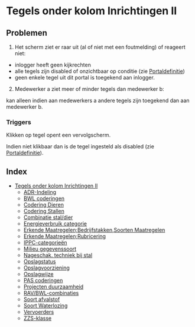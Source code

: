 # Tegels onder kolom Inrichtingen II

## Problemen

1) Het scherm ziet er raar uit (al of niet met een foutmelding) of reageert niet:

- inlogger heeft geen kijkrechten
- alle tegels zijn disabled of onzichtbaar op conditie (zie [Portaldefinitie](/docs/instellen_inrichten/portaldefinitie.md))
- geen enkele tegel uit dit portal is toegekend aan inlogger.

2) Medewerker a ziet meer of minder tegels dan medewerker b:

kan alleen indien aan medewerkers a andere tegels zijn toegekend dan aan medewerker b.

### Triggers

Klikken op tegel opent een vervolgscherm.

Indien niet klikbaar dan is de tegel ingesteld als disabled (zie [Portaldefinitie](/docs/instellen_inrichten/portaldefinitie.md)).

## Index

- [Tegels onder kolom Inrichtingen II](/docs/probleemoplossing/portalen_en_moduleschermen/beheerportaal/tegels_onder_kolom_inrichtingen_ii.md)
  - [ADR-Indeling](/docs/probleemoplossing/portalen_en_moduleschermen/beheerportaal/tegels_onder_kolom_inrichtingen_ii/adr_indeling.md)
  - [BWL coderingen](/docs/probleemoplossing/portalen_en_moduleschermen/beheerportaal/tegels_onder_kolom_inrichtingen_ii/bwl-coderingen.md)
  - [Codering Dieren](/docs/probleemoplossing/portalen_en_moduleschermen/beheerportaal/tegels_onder_kolom_inrichtingen_ii/codering_dieren.md)
  - [Codering
 Stallen](/docs/probleemoplossing/portalen_en_moduleschermen/beheerportaal/tegels_onder_kolom_inrichtingen_ii/codering_stallen.md)
  - [Combinatie stal/dier](/docs/probleemoplossing/portalen_en_moduleschermen/beheerportaal/tegels_onder_kolom_inrichtingen_ii/combinatie_stal_dier.md)
  - [Energieverbruik categorie](/docs/probleemoplossing/portalen_en_moduleschermen/beheerportaal/tegels_onder_kolom_inrichtingen_ii/energieverbruikcat.md)
  - [Erkende Maatregelen;Bedrijfstakken,Soorten Maatregelen](/docs/probleemoplossing/portalen_en_moduleschermen/beheerportaal/tegels_onder_kolom_inrichtingen_ii/erkende_maatregelen_bedrijfstakken_soorten_maatregelen.md)
  - [Erkende Maatregelen;Rubricering](/docs/probleemoplossing/portalen_en_moduleschermen/beheerportaal/tegels_onder_kolom_inrichtingen_ii/erkende_maatregelen_rubricering.md)
  - [IPPC-categorieën](/docs/probleemoplossing/portalen_en_moduleschermen/beheerportaal/tegels_onder_kolom_inrichtingen_ii/ippc-categorien.md)
  - [Milieu gegevenssoort](/docs/probleemoplossing/portalen_en_moduleschermen/beheerportaal/tegels_onder_kolom_inrichtingen_ii/milieu_gegevenssoort.md)
  - [Nageschak. techniek bij stal](/docs/probleemoplossing/portalen_en_moduleschermen/beheerportaal/tegels_onder_kolom_inrichtingen_ii/nageschak._techniek_bij_stal.md)
  - [Opslagstatus](/docs/probleemoplossing/portalen_en_moduleschermen/beheerportaal/tegels_onder_kolom_inrichtingen_ii/opslagstatus.md)
  - [Opslagvoorziening](/docs/probleemoplossing/portalen_en_moduleschermen/beheerportaal/tegels_onder_kolom_inrichtingen_ii/opslagvoorziening.md)
  - [Opslagwijze](/docs/probleemoplossing/portalen_en_moduleschermen/beheerportaal/tegels_onder_kolom_inrichtingen_ii/opslagwijze.md)
  - [PAS coderingen](/docs/probleemoplossing/portalen_en_moduleschermen/beheerportaal/tegels_onder_kolom_inrichtingen_ii/pascategorie.md)
  - [Projecten duurzaamheid](/docs/probleemoplossing/portalen_en_moduleschermen/beheerportaal/tegels_onder_kolom_inrichtingen_ii/projecten_duurzaamheid.md)
  - [RAV/BWL-combinaties](/docs/probleemoplossing/portalen_en_moduleschermen/beheerportaal/tegels_onder_kolom_inrichtingen_ii/rav_bwl-combinaties.md)
  - [Soort afvalstof](/docs/probleemoplossing/portalen_en_moduleschermen/beheerportaal/tegels_onder_kolom_inrichtingen_ii/soort_afvalstof.md)
  - [Soort Waterlozing](/docs/probleemoplossing/portalen_en_moduleschermen/beheerportaal/tegels_onder_kolom_inrichtingen_ii/soort_waterlozing.md)
  - [Vervoerders](/docs/probleemoplossing/portalen_en_moduleschermen/beheerportaal/tegels_onder_kolom_inrichtingen_ii/vervoerders.md)
  - [ZZS-klasse](/docs/probleemoplossing/portalen_en_moduleschermen/beheerportaal/tegels_onder_kolom_inrichtingen_ii/zzs_klasse.md)
